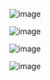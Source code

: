 ![image](https://github.com/user-attachments/assets/25d53086-23c6-4606-bf8f-4fce575e818a)


![image](https://github.com/user-attachments/assets/02bb69f5-7c51-495c-806b-37a4349bda80)


![image](https://github.com/user-attachments/assets/990024d9-3745-43c2-b157-677e1da68f9f)


![image](https://github.com/user-attachments/assets/af3c5893-233b-4794-8dc5-f8efb840f79a)

